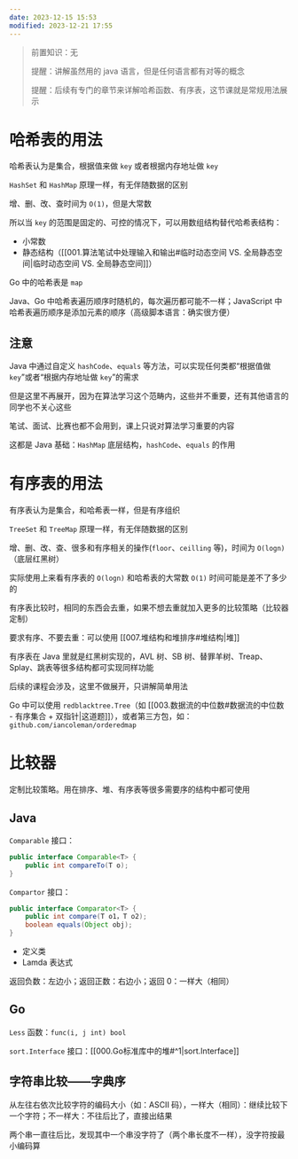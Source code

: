 ```yaml
---
date: 2023-12-15 15:53
modified: 2023-12-21 17:55
---
```


>前置知识：无
>
>提醒：讲解虽然用的 java 语言，但是任何语言都有对等的概念
>
>提醒：后续有专门的章节来详解哈希函数、有序表，这节课就是常规用法展示

# 哈希表的用法

哈希表认为是集合，根据值来做 `key` 或者根据内存地址做 `key`

`HashSet` 和 `HashMap` 原理一样，有无伴随数据的区别

增、删、改、查时间为 `O(1)`，但是大常数

所以当 `key` 的范围是固定的、可控的情况下，可以用数组结构替代哈希表结构：

- 小常数
- 静态结构（[[001.算法笔试中处理输入和输出#临时动态空间 VS. 全局静态空间|临时动态空间 VS. 全局静态空间]]）

Go 中的哈希表是 `map`

Java、Go 中哈希表遍历顺序时随机的，每次遍历都可能不一样；JavaScript 中哈希表遍历顺序是添加元素的顺序（高级脚本语言：确实很方便）

## 注意

Java 中通过自定义 `hashCode`、`equals` 等方法，可以实现任何类都“根据值做 `key`”或者“根据内存地址做 `key`”的需求

但是这里不再展开，因为在算法学习这个范畴内，这些并不重要，还有其他语言的同学也不关心这些

笔试、面试、比赛也都不会用到，课上只说对算法学习重要的内容

这都是 Java 基础：`HashMap` 底层结构，`hashCode`、`equals` 的作用

# 有序表的用法

有序表认为是集合，和哈希表一样，但是有序组织

`TreeSet` 和 `TreeMap` 原理一样，有无伴随数据的区别

增、删、改、查、很多和有序相关的操作(`floor`、`ceilling` 等)，时间为 `O(logn)`（底层红黑树）

实际使用上来看有序表的 `O(logn)` 和哈希表的大常数 `O(1)` 时间可能是差不了多少的

有序表比较时，相同的东西会去重，如果不想去重就加入更多的比较策略（比较器定制）

要求有序、不要去重：可以使用 [[007.堆结构和堆排序#堆结构|堆]]

有序表在 Java 里就是红黑树实现的，AVL 树、SB 树、替罪羊树、Treap、Splay、跳表等很多结构都可实现同样功能

后续的课程会涉及，这里不做展开，只讲解简单用法

Go 中可以使用 `redblacktree.Tree`（如 [[003.数据流的中位数#数据流的中位数 - 有序集合 + 双指针|这道题]]），或者第三方包，如：`github.com/iancoleman/orderedmap`

# 比较器

定制比较策略。用在排序、堆、有序表等很多需要序的结构中都可使用

## Java

`Comparable` 接口：

```java
public interface Comparable<T> {
	public int compareTo(T o);
}
```

`Compartor` 接口：

```java
public interface Comparator<T> {
	public int compare(T o1，T o2);
	boolean equals(Object obj);
}
```

- 定义类
- Lamda 表达式

返回负数：左边小；返回正数：右边小；返回 0：一样大（相同）

## Go

`Less` 函数：`func(i, j int) bool`

`sort.Interface` 接口：[[000.Go标准库中的堆#^1|sort.Interface]]

## 字符串比较——字典序

从左往右依次比较字符的编码大小（如：ASCII 码），一样大（相同）：继续比较下一个字符；不一样大：不往后比了，直接出结果

两个串一直往后比，发现其中一个串没字符了（两个串长度不一样），没字符按最小编码算
